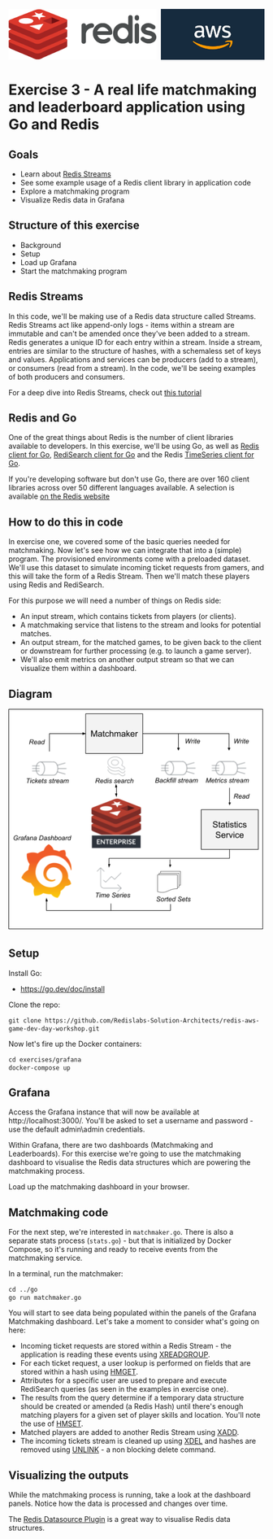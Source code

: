 <img src="../img/redis-logo-full-color-rgb.png" height=100/><img align="right" src="../img/aws-logo-1.jpeg" height=100 />

# Exercise 3 - A real life matchmaking and leaderboard application using Go and Redis

## Goals
* Learn about [Redis Streams](https://redis.io/docs/data-types/streams-tutorial/)
* See some example usage of a Redis client library in application code
* Explore a matchmaking program
* Visualize Redis data in Grafana

## Structure of this exercise
* Background
* Setup
* Load up Grafana
* Start the matchmaking program

## Redis Streams

In this code, we'll be making use of a Redis data structure called Streams. Redis Streams act like append-only logs - items within a stream are immutable and can't be amended once they've been added to a stream. Redis generates a unique ID for each entry within a stream. Inside a stream, entries are similar to the structure of hashes, with a schemaless set of keys and values. Applications and services can be producers (add to a stream), or consumers (read from a stream). In the code, we'll be seeing examples of both producers and consumers.

For a deep dive into Redis Streams, check out [this tutorial](https://redis.io/docs/data-types/streams-tutorial/)

## Redis and Go

One of the great things about Redis is the number of client libraries available to developers. In this exercise, we'll be using Go, as well as [Redis client for Go](https://github.com/go-redis/redis), [RediSearch client for Go](https://github.com/RediSearch/redisearch-go) and the Redis [TimeSeries client for Go](https://github.com/go-redis/redis). 

If you're developing software but don't use Go, there are over 160 client libraries across over 50 different languages available. A selection is available [on the Redis website](https://redis.io/docs/clients/)

## How to do this in code

In exercise one, we covered some of the basic queries needed for matchmaking. Now let's see how we can integrate that into a (simple) program. The provisioned environments come with a preloaded dataset. We'll use this dataset to simulate incoming ticket requests from gamers, and this will take the form of a Redis Stream.
Then we'll match these players using Redis and RediSearch.

For this purpose we will need a number of things on Redis side: 

- An input stream, which contains tickets from players (or clients).
- A matchmaking service that listens to the stream and looks for potential matches.
- An output stream, for the matched games, to be given back to the client or downstream for further processing (e.g. to launch a game server). 
- We'll also emit metrics on another output stream so that we can visualize them within a dashboard.

## Diagram

![Diagram of matchmaker](/img/diagram.png)

## Setup

Install Go: 

* https://go.dev/doc/install

Clone the repo:
```
git clone https://github.com/Redislabs-Solution-Architects/redis-aws-game-dev-day-workshop.git
```

Now let's fire up the Docker containers:
```
cd exercises/grafana
docker-compose up
```

## Grafana 

Access the Grafana instance that will now be available at http://localhost:3000/. You'll be asked to set a username and password - use the default admin\admin credentials.

Within Grafana, there are two dashboards (Matchmaking and Leaderboards). For this exercise we're going to use the matchmaking dashboard to visualise the Redis data structures which are powering the matchmaking process.

Load up the matchmaking dashboard in your browser.

## Matchmaking code

For the next step, we're interested in `matchmaker.go`. There is also a separate stats process (`stats.go`) - but that is initialized by Docker Compose, so it's running and ready to receive events from the matchmaking service. 

In a terminal, run the matchmaker:
```
cd ../go
go run matchmaker.go
```

You will start to see data being populated within the panels of the Grafana Matchmaking dashboard. Let's take a moment to consider what's going on here:

* Incoming ticket requests are stored within a Redis Stream - the application is reading these events using [XREADGROUP](https://redis.io/commands/xreadgroup/).
* For each ticket request, a user lookup is performed on fields that are stored within a hash using [HMGET](https://redis.io/commands/hmget/).
* Attributes for a specific user are used to prepare and execute RediSearch queries (as seen in the examples in exercise one).
* The results from the query determine if a temporary data structure should be created or amended (a Redis Hash) until there's enough matching players for a given set of player skills and location. You'll note the use of [HMSET](https://redis.io/commands/hmset/).
* Matched players are added to another Redis Stream using [XADD](https://redis.io/commands/xadd/).
* The incoming tickets stream is cleaned up using [XDEL](https://redis.io/commands/xdel/) and hashes are removed using [UNLINK](https://redis.io/commands/unlink/) - a non blocking delete command.

## Visualizing the outputs

While the matchmaking process is running, take a look at the dashboard panels. Notice how the data is processed and changes over time.

The [Redis Datasource Plugin](https://grafana.com/grafana/plugins/redis-datasource/) is a great way to visualise Redis data structures.
